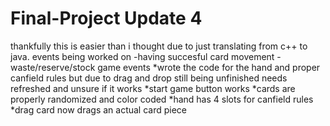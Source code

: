 # Final-Project Update 4
thankfully this is easier than i thought due to just translating from c++ to java. 
events being worked on 
-having succesful card movement
-waste/reserve/stock game events
*wrote the code for the hand and proper canfield rules but due to drag and drop still being unfinished needs refreshed and unsure if it works
*start game button works
*cards are properly randomized and color coded
*hand has 4 slots for canfield rules
*drag card now drags an actual card piece
